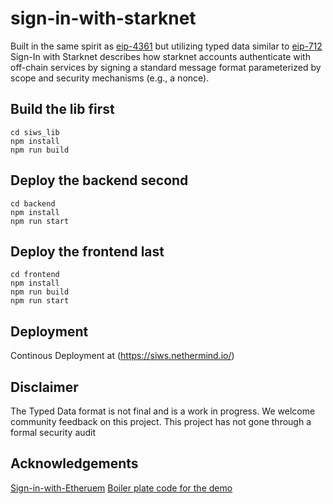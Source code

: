# sign-in-with-starknet

Built in the same spirit as [eip-4361](https://eips.ethereum.org/EIPS/eip-4361) 
but utilizing typed data similar to [eip-712](https://www.starknetjs.com/docs/guides/signature/#sign-and-verify-following-eip712)
Sign-In with Starknet describes how starknet accounts authenticate with 
off-chain services by signing a standard message format parameterized by scope
and security mechanisms (e.g., a nonce). 


## Build the lib first
```shell
cd siws_lib
npm install
npm run build
```

## Deploy the backend second

```shell
cd backend
npm install
npm run start
```

## Deploy the frontend last

```shell
cd frontend
npm install
npm run build
npm run start
```

## Deployment
Continous Deployment at (https://siws.nethermind.io/)

## Disclaimer
The Typed Data format is not final and is a work in progress. We welcome community feedback on this project. 
This project has not gone through a formal security audit

## Acknowledgements 
[Sign-in-with-Etheruem](https://github.com/spruceid/siwe)
[Boiler plate code for the demo](https://github.com/argentlabs/argent-x/tree/develop/packages/dapp) 




